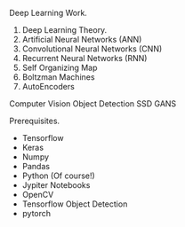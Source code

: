 Deep Learning Work. 

1. Deep Learning Theory. 
2. Artificial Neural Networks (ANN)
3. Convolutional Neural Networks (CNN)
4. Recurrent Neural Networks (RNN)
5. Self Organizing Map
6. Boltzman Machines
7. AutoEncoders

Computer Vision
Object Detection
SSD
GANS



Prerequisites. 
- Tensorflow
- Keras
- Numpy 
- Pandas
- Python (Of course!)
- Jypiter Notebooks
- OpenCV
- Tensorflow Object Detection
- pytorch
